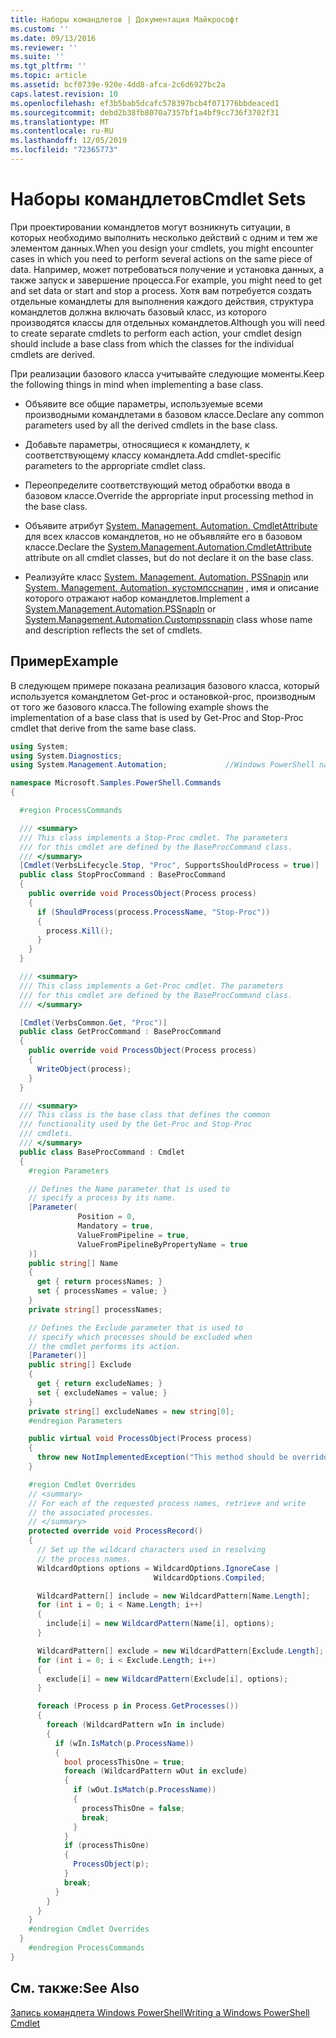 ```yaml
---
title: Наборы командлетов | Документация Майкрософт
ms.custom: ''
ms.date: 09/13/2016
ms.reviewer: ''
ms.suite: ''
ms.tgt_pltfrm: ''
ms.topic: article
ms.assetid: bcf0739e-920e-4dd8-afca-2c6d6927bc2a
caps.latest.revision: 10
ms.openlocfilehash: ef3b5bab5dcafc578397bcb4f071776bbdeaced1
ms.sourcegitcommit: debd2b38fb8070a7357bf1a4bf9cc736f3702f31
ms.translationtype: MT
ms.contentlocale: ru-RU
ms.lasthandoff: 12/05/2019
ms.locfileid: "72365773"
---
```

# <a name="cmdlet-sets"></a><span data-ttu-id="6c1b2-102">Наборы командлетов</span><span class="sxs-lookup"><span data-stu-id="6c1b2-102">Cmdlet Sets</span></span>

<span data-ttu-id="6c1b2-103">При проектировании командлетов могут возникнуть ситуации, в которых необходимо выполнить несколько действий с одним и тем же элементом данных.</span><span class="sxs-lookup"><span data-stu-id="6c1b2-103">When you design your cmdlets, you might encounter cases in which you need to perform several actions on the same piece of data.</span></span> <span data-ttu-id="6c1b2-104">Например, может потребоваться получение и установка данных, а также запуск и завершение процесса.</span><span class="sxs-lookup"><span data-stu-id="6c1b2-104">For example, you might need to get and set data or start and stop a process.</span></span> <span data-ttu-id="6c1b2-105">Хотя вам потребуется создать отдельные командлеты для выполнения каждого действия, структура командлетов должна включать базовый класс, из которого производятся классы для отдельных командлетов.</span><span class="sxs-lookup"><span data-stu-id="6c1b2-105">Although you will need to create separate cmdlets to perform each action, your cmdlet design should include a base class from which the classes for the individual cmdlets are derived.</span></span>

<span data-ttu-id="6c1b2-106">При реализации базового класса учитывайте следующие моменты.</span><span class="sxs-lookup"><span data-stu-id="6c1b2-106">Keep the following things in mind when implementing a base class.</span></span>

- <span data-ttu-id="6c1b2-107">Объявите все общие параметры, используемые всеми производными командлетами в базовом классе.</span><span class="sxs-lookup"><span data-stu-id="6c1b2-107">Declare any common parameters used by all the derived cmdlets in the base class.</span></span>

- <span data-ttu-id="6c1b2-108">Добавьте параметры, относящиеся к командлету, к соответствующему классу командлета.</span><span class="sxs-lookup"><span data-stu-id="6c1b2-108">Add cmdlet-specific parameters to the appropriate cmdlet class.</span></span>

- <span data-ttu-id="6c1b2-109">Переопределите соответствующий метод обработки ввода в базовом классе.</span><span class="sxs-lookup"><span data-stu-id="6c1b2-109">Override the appropriate input processing method in the base class.</span></span>

- <span data-ttu-id="6c1b2-110">Объявите атрибут [System. Management. Automation. CmdletAttribute](/dotnet/api/System.Management.Automation.CmdletAttribute) для всех классов командлетов, но не объявляйте его в базовом классе.</span><span class="sxs-lookup"><span data-stu-id="6c1b2-110">Declare the [System.Management.Automation.CmdletAttribute](/dotnet/api/System.Management.Automation.CmdletAttribute) attribute on all cmdlet classes, but do not declare it on the base class.</span></span>

- <span data-ttu-id="6c1b2-111">Реализуйте класс [System. Management. Automation. PSSnapin](/dotnet/api/System.Management.Automation.PSSnapIn) или [System. Management. Automation. кустомпсснапин](/dotnet/api/System.Management.Automation.CustomPSSnapIn) , имя и описание которого отражают набор командлетов.</span><span class="sxs-lookup"><span data-stu-id="6c1b2-111">Implement a [System.Management.Automation.PSSnapIn](/dotnet/api/System.Management.Automation.PSSnapIn) or [System.Management.Automation.Custompssnapin](/dotnet/api/System.Management.Automation.CustomPSSnapIn) class whose name and description reflects the set of cmdlets.</span></span>

## <a name="example"></a><span data-ttu-id="6c1b2-112">Пример</span><span class="sxs-lookup"><span data-stu-id="6c1b2-112">Example</span></span>

<span data-ttu-id="6c1b2-113">В следующем примере показана реализация базового класса, который используется командлетом Get-proc и остановкой-proc, производным от того же базового класса.</span><span class="sxs-lookup"><span data-stu-id="6c1b2-113">The following example shows the implementation of a base class that is used by Get-Proc and Stop-Proc cmdlet that derive from the same base class.</span></span>

```csharp
using System;
using System.Diagnostics;
using System.Management.Automation;             //Windows PowerShell namespace.

namespace Microsoft.Samples.PowerShell.Commands
{

  #region ProcessCommands

  /// <summary>
  /// This class implements a Stop-Proc cmdlet. The parameters
  /// for this cmdlet are defined by the BaseProcCommand class.
  /// </summary>
  [Cmdlet(VerbsLifecycle.Stop, "Proc", SupportsShouldProcess = true)]
  public class StopProcCommand : BaseProcCommand
  {
    public override void ProcessObject(Process process)
    {
      if (ShouldProcess(process.ProcessName, "Stop-Proc"))
      {
        process.Kill();
      }
    }
  }

  /// <summary>
  /// This class implements a Get-Proc cmdlet. The parameters
  /// for this cmdlet are defined by the BaseProcCommand class.
  /// </summary>

  [Cmdlet(VerbsCommon.Get, "Proc")]
  public class GetProcCommand : BaseProcCommand
  {
    public override void ProcessObject(Process process)
    {
      WriteObject(process);
    }
  }

  /// <summary>
  /// This class is the base class that defines the common
  /// functionality used by the Get-Proc and Stop-Proc
  /// cmdlets.
  /// </summary>
  public class BaseProcCommand : Cmdlet
  {
    #region Parameters

    // Defines the Name parameter that is used to
    // specify a process by its name.
    [Parameter(
               Position = 0,
               Mandatory = true,
               ValueFromPipeline = true,
               ValueFromPipelineByPropertyName = true
    )]
    public string[] Name
    {
      get { return processNames; }
      set { processNames = value; }
    }
    private string[] processNames;

    // Defines the Exclude parameter that is used to
    // specify which processes should be excluded when
    // the cmdlet performs its action.
    [Parameter()]
    public string[] Exclude
    {
      get { return excludeNames; }
      set { excludeNames = value; }
    }
    private string[] excludeNames = new string[0];
    #endregion Parameters

    public virtual void ProcessObject(Process process)
    {
      throw new NotImplementedException("This method should be overridden.");
    }

    #region Cmdlet Overrides
    // <summary>
    // For each of the requested process names, retrieve and write
    // the associated processes.
    // </summary>
    protected override void ProcessRecord()
    {
      // Set up the wildcard characters used in resolving
      // the process names.
      WildcardOptions options = WildcardOptions.IgnoreCase |
                                WildcardOptions.Compiled;

      WildcardPattern[] include = new WildcardPattern[Name.Length];
      for (int i = 0; i < Name.Length; i++)
      {
        include[i] = new WildcardPattern(Name[i], options);
      }

      WildcardPattern[] exclude = new WildcardPattern[Exclude.Length];
      for (int i = 0; i < Exclude.Length; i++)
      {
        exclude[i] = new WildcardPattern(Exclude[i], options);
      }

      foreach (Process p in Process.GetProcesses())
      {
        foreach (WildcardPattern wIn in include)
        {
          if (wIn.IsMatch(p.ProcessName))
          {
            bool processThisOne = true;
            foreach (WildcardPattern wOut in exclude)
            {
              if (wOut.IsMatch(p.ProcessName))
              {
                processThisOne = false;
                break;
              }
            }
            if (processThisOne)
            {
              ProcessObject(p);
            }
            break;
          }
        }
      }
    }
    #endregion Cmdlet Overrides
  }
    #endregion ProcessCommands
}
```

## <a name="see-also"></a><span data-ttu-id="6c1b2-114">См. также:</span><span class="sxs-lookup"><span data-stu-id="6c1b2-114">See Also</span></span>

[<span data-ttu-id="6c1b2-115">Запись командлета Windows PowerShell</span><span class="sxs-lookup"><span data-stu-id="6c1b2-115">Writing a Windows PowerShell Cmdlet</span></span>](./writing-a-windows-powershell-cmdlet.md)
